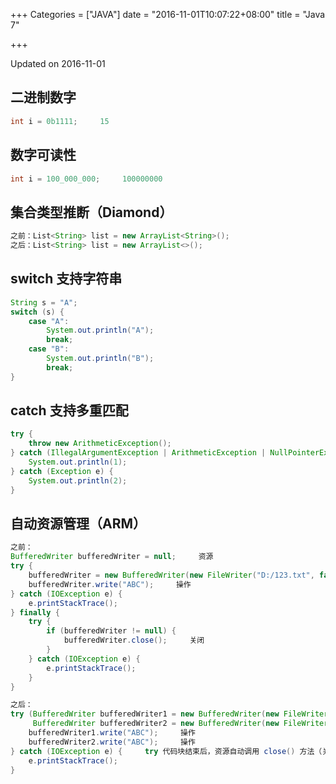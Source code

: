 +++
Categories = ["JAVA"]
date = "2016-11-01T10:07:22+08:00"
title = "Java 7"

+++

<!--more-->

Updated on 2016-11-01

>

## 二进制数字
```java
int i = 0b1111;     15
```

## 数字可读性
```java
int i = 100_000_000;     100000000
```

## 集合类型推断（Diamond）
```java
之前：List<String> list = new ArrayList<String>();
之后：List<String> list = new ArrayList<>();
```

## switch 支持字符串
```java
String s = "A";
switch (s) {
    case "A":
        System.out.println("A");
        break;
    case "B":
        System.out.println("B");
        break;
}
```

## catch 支持多重匹配
```java
try {
    throw new ArithmeticException();
} catch (IllegalArgumentException | ArithmeticException | NullPointerException e) {     多重匹配
    System.out.println(1);
} catch (Exception e) {
    System.out.println(2);
}
```

## 自动资源管理（ARM）
```java
之前：
BufferedWriter bufferedWriter = null;     资源
try {
    bufferedWriter = new BufferedWriter(new FileWriter("D:/123.txt", false));
    bufferedWriter.write("ABC");     操作
} catch (IOException e) {
    e.printStackTrace();
} finally {
    try {
        if (bufferedWriter != null) {
            bufferedWriter.close();     关闭
        }
    } catch (IOException e) {
        e.printStackTrace();
    }
}

之后：
try (BufferedWriter bufferedWriter1 = new BufferedWriter(new FileWriter("D:/A.txt", false));     资源被隐式声明为 final（资源需实现 AutoCloseable 接口）
     BufferedWriter bufferedWriter2 = new BufferedWriter(new FileWriter("D:/B.txt", false))) {
    bufferedWriter1.write("ABC");     操作
    bufferedWriter2.write("ABC");     操作
} catch (IOException e) {     try 代码块结束后，资源自动调用 close() 方法（关闭顺序：最先声明的，最后关闭）
    e.printStackTrace();
}
```